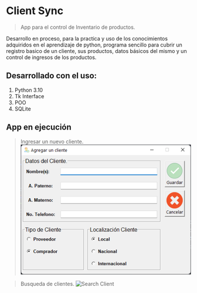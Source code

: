 # Client Sync

> App para el control de Inventario de productos.

Desarrollo en proceso, para la practica y uso de los conocimientos adquiridos en el aprendizaje de python,
programa sencillo para cubrir un registro basico de un cliente, sus productos, datos básicos del mismo y un 
control de ingresos de los productos.

## Desarrollado con el uso:

1. Python 3.10
2. Tk Interface
3. POO
4. SQLite

## App en ejecución

> Ingresar un nuevo cliente.
![New Client](Example/new_client_win.png "Agregar Cliente")

> Busqueda de clientes.
![Search Client](Example/searh_win.gif "Busqueda de clientes")

